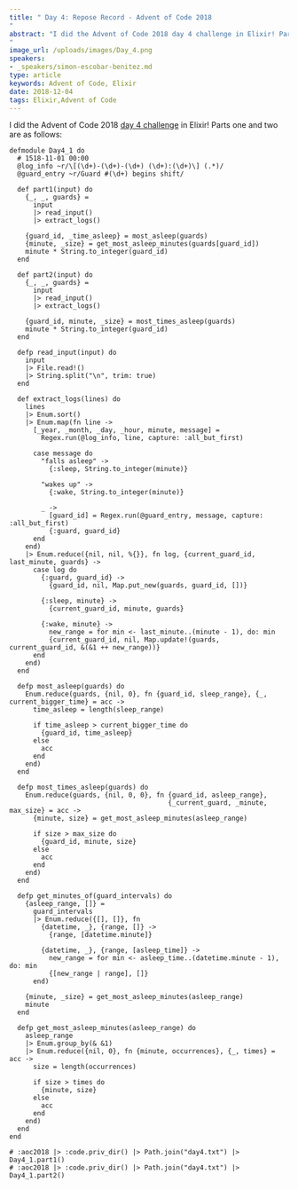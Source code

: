 ```yaml
---
title: " Day 4: Repose Record - Advent of Code 2018
"
abstract: "I did the Advent of Code 2018 day 4 challenge in Elixir! Parts one and two are as follows:
"
image_url: /uploads/images/Day_4.png
speakers:
- _speakers/simon-escobar-benitez.md
type: article
keywords: Advent of Code, Elixir
date: 2018-12-04
tags: Elixir,Advent of Code
---
```


I did&nbsp;the Advent of Code 2018&nbsp;<a href="https://adventofcode.com/2018/day/4">day 4 challenge</a>&nbsp;in Elixir! Parts one and two are as follows:

<pre>
<code class="language-elixir">defmodule Day4_1 do
  # 1518-11-01 00:00
  @log_info ~r/\[(\d+)-(\d+)-(\d+) (\d+):(\d+)\] (.*)/
  @guard_entry ~r/Guard #(\d+) begins shift/

  def part1(input) do
    {_, _, guards} =
      input
      |&gt; read_input()
      |&gt; extract_logs()

    {guard_id, _time_asleep} = most_asleep(guards)
    {minute, _size} = get_most_asleep_minutes(guards[guard_id])
    minute * String.to_integer(guard_id)
  end

  def part2(input) do
    {_, _, guards} =
      input
      |&gt; read_input()
      |&gt; extract_logs()

    {guard_id, minute, _size} = most_times_asleep(guards)
    minute * String.to_integer(guard_id)
  end

  defp read_input(input) do
    input
    |&gt; File.read!()
    |&gt; String.split("\n", trim: true)
  end

  def extract_logs(lines) do
    lines
    |&gt; Enum.sort()
    |&gt; Enum.map(fn line -&gt;
      [_year, _month, _day, _hour, minute, message] =
        Regex.run(@log_info, line, capture: :all_but_first)

      case message do
        "falls asleep" -&gt;
          {:sleep, String.to_integer(minute)}

        "wakes up" -&gt;
          {:wake, String.to_integer(minute)}

        _ -&gt;
          [guard_id] = Regex.run(@guard_entry, message, capture: :all_but_first)
          {:guard, guard_id}
      end
    end)
    |&gt; Enum.reduce({nil, nil, %{}}, fn log, {current_guard_id, last_minute, guards} -&gt;
      case log do
        {:guard, guard_id} -&gt;
          {guard_id, nil, Map.put_new(guards, guard_id, [])}

        {:sleep, minute} -&gt;
          {current_guard_id, minute, guards}

        {:wake, minute} -&gt;
          new_range = for min &lt;- last_minute..(minute - 1), do: min
          {current_guard_id, nil, Map.update!(guards, current_guard_id, &amp;(&amp;1 ++ new_range))}
      end
    end)
  end

  defp most_asleep(guards) do
    Enum.reduce(guards, {nil, 0}, fn {guard_id, sleep_range}, {_, current_bigger_time} = acc -&gt;
      time_asleep = length(sleep_range)

      if time_asleep &gt; current_bigger_time do
        {guard_id, time_asleep}
      else
        acc
      end
    end)
  end

  defp most_times_asleep(guards) do
    Enum.reduce(guards, {nil, 0, 0}, fn {guard_id, asleep_range},
                                        {_current_guard, _minute, max_size} = acc -&gt;
      {minute, size} = get_most_asleep_minutes(asleep_range)

      if size &gt; max_size do
        {guard_id, minute, size}
      else
        acc
      end
    end)
  end

  defp get_minutes_of(guard_intervals) do
    {asleep_range, []} =
      guard_intervals
      |&gt; Enum.reduce({[], []}, fn
        {datetime, _}, {range, []} -&gt;
          {range, [datetime.minute]}

        {datetime, _}, {range, [asleep_time]} -&gt;
          new_range = for min &lt;- asleep_time..(datetime.minute - 1), do: min
          {[new_range | range], []}
      end)

    {minute, _size} = get_most_asleep_minutes(asleep_range)
    minute
  end

  defp get_most_asleep_minutes(asleep_range) do
    asleep_range
    |&gt; Enum.group_by(&amp; &amp;1)
    |&gt; Enum.reduce({nil, 0}, fn {minute, occurrences}, {_, times} = acc -&gt;
      size = length(occurrences)

      if size &gt; times do
        {minute, size}
      else
        acc
      end
    end)
  end
end

# :aoc2018 |&gt; :code.priv_dir() |&gt; Path.join("day4.txt") |&gt; Day4_1.part1()
# :aoc2018 |&gt; :code.priv_dir() |&gt; Path.join("day4.txt") |&gt; Day4_1.part2()</code></pre>

&nbsp;
